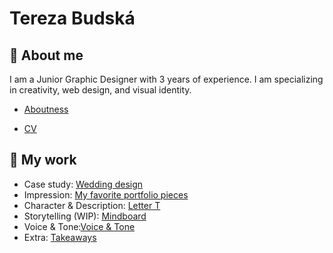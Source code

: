 # Tereza Budská
## 🌸 About me
I am a Junior Graphic Designer with 3 years of experience. I am specializing in creativity, web design, and visual identity.
- [Aboutness](https://tebri11.github.io/en-for-designers/03-aboutness/03-aboutness)

 - [CV](https://tebri11.github.io/en-for-designers/04-experience/cv-2021-budska.pdf)

## 🤍 My work
 - Case study: [Wedding design](https://tebri11.github.io/en-for-designers/03-aboutness/)
 - Impression: [My favorite portfolio pieces](https://tebri11.github.io/en-for-designers/02-impression/02-impression)
 - Character & Description: [Letter T](https://tebri11.github.io/en-for-designers/01-character-description/index)
 - Storytelling (WIP): [Mindboard](https://tebri11.github.io/en-for-designers/06-storytelling/index)
 - Voice & Tone:[Voice & Tone]()
 - Extra: [Takeaways](https://tebri11.github.io/en-for-designers/extra-takeaways/index)
